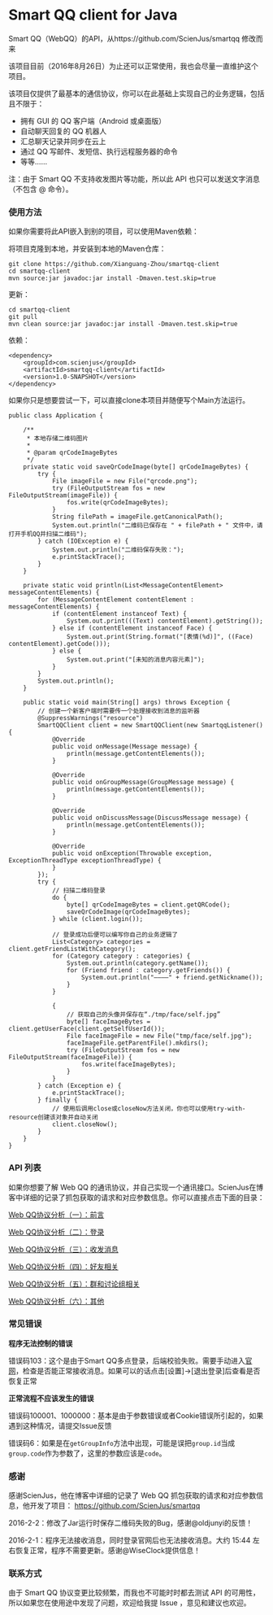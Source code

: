 # Smart QQ client for Java

Smart QQ（WebQQ）的API，从https://github.com/ScienJus/smartqq 修改而来

该项目目前（2016年8月26日）为止还可以正常使用，我也会尽量一直维护这个项目。

该项目仅提供了最基本的通信协议，你可以在此基础上实现自己的业务逻辑，包括且不限于：

- 拥有 GUI 的 QQ 客户端（Android 或桌面版）
- 自动聊天回复的 QQ 机器人
- 汇总聊天记录并同步在云上
- 通过 QQ 写邮件、发短信、执行远程服务器的命令
- 等等……

注：由于 Smart QQ 不支持收发图片等功能，所以此 API 也只可以发送文字消息（不包含 @ 命令）。

### 使用方法

如果你需要将此API嵌入到别的项目，可以使用Maven依赖：

将项目克隆到本地，并安装到本地的Maven仓库：

```
git clone https://github.com/Xianguang-Zhou/smartqq-client
cd smartqq-client
mvn source:jar javadoc:jar install -Dmaven.test.skip=true
```

更新：

```
cd smartqq-client
git pull
mvn clean source:jar javadoc:jar install -Dmaven.test.skip=true
```

依赖：

```
<dependency>
    <groupId>com.scienjus</groupId>
    <artifactId>smartqq-client</artifactId>
    <version>1.0-SNAPSHOT</version>
</dependency>
```

如果你只是想要尝试一下，可以直接clone本项目并随便写个Main方法运行。

```
public class Application {
	
	/**
	 * 本地存储二维码图片
	 * 
	 * @param qrCodeImageBytes
	 */
	private static void saveQrCodeImage(byte[] qrCodeImageBytes) {
		try {
			File imageFile = new File("qrcode.png");
			try (FileOutputStream fos = new FileOutputStream(imageFile)) {
				fos.write(qrCodeImageBytes);
			}
			String filePath = imageFile.getCanonicalPath();
			System.out.println("二维码已保存在 " + filePath + " 文件中，请打开手机QQ并扫描二维码");
		} catch (IOException e) {
			System.out.println("二维码保存失败：");
			e.printStackTrace();
		}
	}

	private static void println(List<MessageContentElement> messageContentElements) {
		for (MessageContentElement contentElement : messageContentElements) {
			if (contentElement instanceof Text) {
				System.out.print(((Text) contentElement).getString());
			} else if (contentElement instanceof Face) {
				System.out.print(String.format("[表情(%d)]", ((Face) contentElement).getCode()));
			} else {
				System.out.print("[未知的消息内容元素]");
			}
		}
		System.out.println();
	}

	public static void main(String[] args) throws Exception {
		// 创建一个新客户端时需要传一个处理接收到消息的监听器
		@SuppressWarnings("resource")
		SmartQQClient client = new SmartQQClient(new SmartqqListener() {
			@Override
			public void onMessage(Message message) {
				println(message.getContentElements());
			}

			@Override
			public void onGroupMessage(GroupMessage message) {
				println(message.getContentElements());
			}

			@Override
			public void onDiscussMessage(DiscussMessage message) {
				println(message.getContentElements());
			}

			@Override
			public void onException(Throwable exception, ExceptionThreadType exceptionThreadType) {
			}
		});
		try {
			// 扫描二维码登录
			do {
				byte[] qrCodeImageBytes = client.getQRCode();
				saveQrCodeImage(qrCodeImageBytes);
			} while (client.login());
			
			// 登录成功后便可以编写你自己的业务逻辑了
			List<Category> categories = client.getFriendListWithCategory();
			for (Category category : categories) {
				System.out.println(category.getName());
				for (Friend friend : category.getFriends()) {
					System.out.println("————" + friend.getNickname());
				}
			}
			
			{
				// 获取自己的头像并保存在“./tmp/face/self.jpg”
				byte[] faceImageBytes = client.getUserFace(client.getSelfUserId());
				File faceImageFile = new File("tmp/face/self.jpg");
				faceImageFile.getParentFile().mkdirs();
				try (FileOutputStream fos = new FileOutputStream(faceImageFile)) {
					fos.write(faceImageBytes);
				}
			}
		} catch (Exception e) {
			e.printStackTrace();
		} finally {
			// 使用后调用close或closeNow方法关闭，你也可以使用try-with-resource创建该对象并自动关闭
			client.closeNow();
		}
	}
}
```

### API 列表

如果你想要了解 Web QQ 的通讯协议，并自己实现一个通讯接口。ScienJus在博客中详细的记录了抓包获取的请求和对应参数信息。你可以直接点击下面的目录：

[Web QQ协议分析（一）：前言][1]

[Web QQ协议分析（二）：登录][2]

[Web QQ协议分析（三）：收发消息][3]

[Web QQ协议分析（四）：好友相关][4]

[Web QQ协议分析（五）：群和讨论组相关][5]

[Web QQ协议分析（六）：其他][6]

### 常见错误

**程序无法控制的错误**

错误码103：这个是由于Smart QQ多点登录，后端校验失败。需要手动进入[官网][7]，检查是否能正常接收消息。如果可以的话点击[设置]->[退出登录]后查看是否恢复正常

**正常流程不应该发生的错误**

错误码100001、1000000：基本是由于参数错误或者Cookie错误所引起的，如果遇到这种情况，请提交Issue反馈

错误码6：如果是在`getGroupInfo`方法中出现，可能是误把`group.id`当成`group.code`作为参数了，这里的参数应该是`code`。

### 感谢

感谢ScienJus，他在博客中详细的记录了 Web QQ 抓包获取的请求和对应参数信息，他开发了项目： https://github.com/ScienJus/smartqq

2016-2-2：修改了Jar运行时保存二维码失败的Bug，感谢@oldjunyi的反馈！

2016-2-1：程序无法接收消息，同时登录官网后也无法接收消息。大约 15:44 左右恢复正常，程序不需要更新。感谢@WiseClock提供信息！

### 联系方式

由于 Smart QQ 协议变更比较频繁，而我也不可能时时都去测试 API 的可用性，所以如果您在使用途中发现了问题，欢迎给我提 Issue ，意见和建议也欢迎。

[1]: http://www.scienjus.com/webqq-analysis-1/
[2]: http://www.scienjus.com/webqq-analysis-2/
[3]: http://www.scienjus.com/webqq-analysis-3/
[4]: http://www.scienjus.com/webqq-analysis-4/
[5]: http://www.scienjus.com/webqq-analysis-5/
[6]: http://www.scienjus.com/webqq-analysis-6/
[7]: http://w.qq.com
